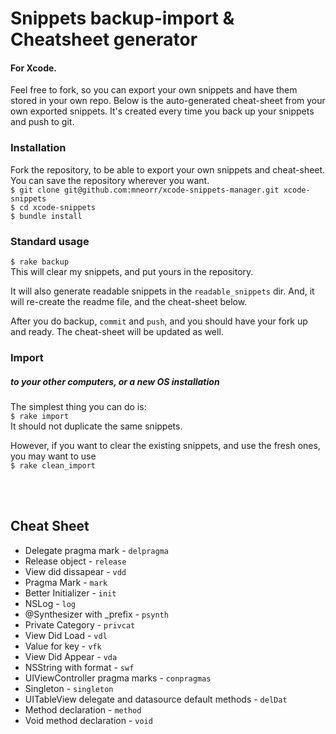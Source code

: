 # Snippets backup-import & Cheatsheet generator
#### For Xcode.

Feel free to fork, so you can export your own snippets and have them stored in your own repo.
Below is the auto-generated cheat-sheet from your own exported snippets.
It's created every time you back up your snippets and push to git.

### Installation
Fork the repository, to be able to export your own snippets and cheat-sheet. <br>
You can save the repository wherever you want. <br>
`$ git clone git@github.com:mneorr/xcode-snippets-manager.git xcode-snippets` <br>
`$ cd xcode-snippets` <br>
`$ bundle install`

### Standard usage
``$ rake backup`` <br>
This will clear my snippets, and put yours in the repository.

It will also generate readable snippets in the `readable_snippets` dir.
And, it will re-create the readme file, and the cheat-sheet below.

After you do backup, `commit` and `push`, and you should have your fork up and ready.
The cheat-sheet will be updated as well.


### Import
##### to your other computers, or a new OS installation
The simplest thing you can do is:
<br>
`$ rake import`
<br>
It should not duplicate the same snippets.

However, if you want to clear the existing snippets, and use the fresh ones, you may want to use <br>
`$ rake clean_import`

<br><br>

## Cheat Sheet
		
* Delegate pragma mark - `delpragma`
* Release object - `release`
* View did dissapear - `vdd`
* Pragma Mark - `mark`
* Better Initializer - `init`
* NSLog - `log`
* @Synthesizer with _prefix - `psynth`
* Private Category - `privcat`
* View Did Load - `vdl`
* Value for key - `vfk`
* View Did Appear - `vda`
* NSString with format - `swf`
* UIViewController pragma marks - `conpragmas`
* Singleton - `singleton`
* UITableView delegate and datasource default methods - `delDat`
* Method declaration - `method`
* Void method declaration - `void`
